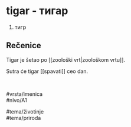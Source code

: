 # tigar - тигар

1. тигр  

## Rečenice

Tigar je šetao po [[zoološki vrt|zoološkom vrtu]].  

Sutra će tigar [[spavati]] ceo dan.  

<br>

#vrsta/imenica  
#nivo/A1  

#tema/životinje  
#tema/priroda  
